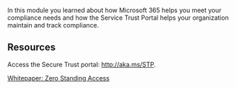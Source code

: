 In this module you learned about how Microsoft 365 helps you meet your compliance needs and how the Service Trust Portal helps your organization maintain and track compliance.

## Resources

Access the Secure Trust portal: http://aka.ms/STP.

[Whitepaper: Zero Standing Access](https://aka.ms/zerostandingaccess)